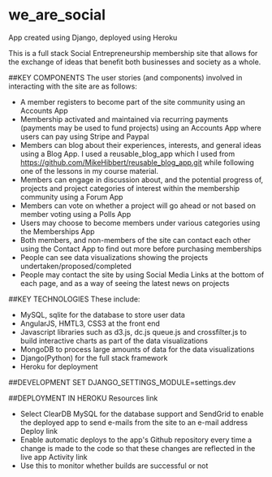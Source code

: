 # we_are_social
App created using Django, deployed using Heroku

This is a full stack Social Entrepreneurship membership site that allows for the exchange of ideas that benefit both businesses and society as a whole.


##KEY COMPONENTS
The user stories (and components) involved in interacting with the site are as follows:
*	A member registers to become part of the site community using an Accounts App
*	Membership activated and maintained via recurring payments (payments may be used to fund projects) using an Accounts App where users can pay using Stripe and Paypal
*	Members can blog about their experiences, interests, and general ideas using a Blog App. I used a reusable_blog_app which I used from https://github.com/MikeHibbert/reusable_blog_app.git while following one of the lessons in my course material.
*	Members can engage in discussion about, and the potential progress of, projects and project categories of interest within the membership community using a Forum App
*	Members can vote on whether a project will go ahead or not based on member voting using a Polls App
*	Users may choose to become members under various categories using the Memberships App
*	Both members, and non-members of the site can contact each other using the Contact App to find out more before purchasing memberships
*	People can see data visualizations showing the projects undertaken/proposed/completed
*	People may contact the site by using Social Media Links at the bottom of each page, and as a way of seeing the latest news on projects



##KEY TECHNOLOGIES
These include:
*	MySQL, sqlite for the database to store user data
*	AngularJS, HMTL3, CSS3 at the front end
*	Javascript libraries such as d3.js, dc.js queue.js and crossfilter.js to build interactive charts as part of the data visualizations
*	MongoDB to process large amounts of data for the data visualizations
*	Django(Python) for the full stack framework
* Heroku for deployment

##DEVELOPMENT
SET DJANGO_SETTINGS_MODULE=settings.dev

##DEPLOYMENT IN HEROKU
Resources link
* Select ClearDB MySQL for the database support and SendGrid to enable the deployed app to send e-mails from the site to an e-mail address
Deploy link
* Enable automatic deploys to the app's Github repository every time a change is made to the code so that these changes are reflected in the live app
Activity link
* Use this to monitor whether builds are successful or not

